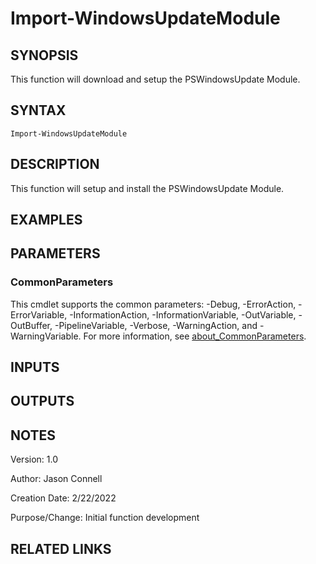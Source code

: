 # Import-WindowsUpdateModule

## SYNOPSIS
This function will download and setup the PSWindowsUpdate Module.

## SYNTAX

```
Import-WindowsUpdateModule
```

## DESCRIPTION
This function will setup and install the PSWindowsUpdate Module.

## EXAMPLES

## PARAMETERS

### CommonParameters
This cmdlet supports the common parameters: -Debug, -ErrorAction, -ErrorVariable, -InformationAction, -InformationVariable, -OutVariable, -OutBuffer, -PipelineVariable, -Verbose, -WarningAction, and -WarningVariable. For more information, see [about_CommonParameters](http://go.microsoft.com/fwlink/?LinkID=113216).

## INPUTS

## OUTPUTS

## NOTES
Version:        1.0

Author:         Jason Connell

Creation Date:  2/22/2022

Purpose/Change: Initial function development 


## RELATED LINKS